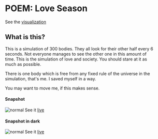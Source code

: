 # POEM: Love Season

See the [visualization](https://nicola.github.io/poem-love-season)

## What is this?
This is a simulation of 300 bodies. They all look for their other half every 6 seconds. Not everyone manages to see the other one in this amount of time. This is the simulation of love and society. You should stare at it as much as possible. 

There is one body which is free from any fixed rule of the universe in the simulation, that's me. I saved myself in a way.

You may want to move me, if this makes sense.

#### Snapshot
![normal](https://raw.githubusercontent.com/nicola/love-season-poem/gh-pages/thumbnail.png)
See it [live](https://nicola.github.io/love-season-poem)

#### Snapshot in dark
![normal](https://raw.githubusercontent.com/nicola/love-season-poem/gh-pages/thumbnail-dark.png)
See it [live](http://hacklist.co)

